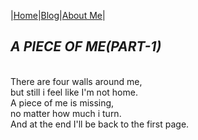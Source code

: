 |[Home](README.md)|[Blog](Blog.md)|[About Me](about.md)|

## _A PIECE OF ME(PART-1)_ 

<br/>There are four walls around me,
<br/>but still i feel like I'm not home.
<br/>A piece of me is missing, 
<br/>no matter how much i turn.
<br/>And at the end I'll be back to the first page.
